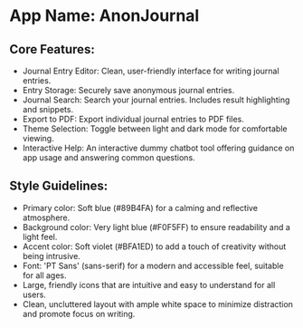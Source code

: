 # **App Name**: AnonJournal

## Core Features:

- Journal Entry Editor: Clean, user-friendly interface for writing journal entries.
- Entry Storage: Securely save anonymous journal entries.
- Journal Search: Search your journal entries. Includes result highlighting and snippets.
- Export to PDF: Export individual journal entries to PDF files.
- Theme Selection: Toggle between light and dark mode for comfortable viewing.
- Interactive Help: An interactive dummy chatbot tool offering guidance on app usage and answering common questions.

## Style Guidelines:

- Primary color: Soft blue (#89B4FA) for a calming and reflective atmosphere.
- Background color: Very light blue (#F0F5FF) to ensure readability and a light feel.
- Accent color: Soft violet (#BFA1ED) to add a touch of creativity without being intrusive.
- Font: 'PT Sans' (sans-serif) for a modern and accessible feel, suitable for all ages.
- Large, friendly icons that are intuitive and easy to understand for all users.
- Clean, uncluttered layout with ample white space to minimize distraction and promote focus on writing.